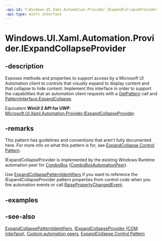 ```yaml
---
-api-id: T:Windows.UI.Xaml.Automation.Provider.IExpandCollapseProvider
-api-type: winrt interface
---
```


<!-- Interface syntax.
public interface IExpandCollapseProvider : 
-->

# Windows.UI.Xaml.Automation.Provider.IExpandCollapseProvider

## -description
Exposes methods and properties to support access by a Microsoft UI Automation client to controls that visually expand to display content and that collapse to hide content. Implement this interface in order to support the capabilities that an automation client requests with a [GetPattern](../windows.ui.xaml.automation.peers/automationpeer_getpattern_2046576749.md) call and [PatternInterface.ExpandCollapse](../windows.ui.xaml.automation.peers/patterninterface.md).

Equivalent **WinUI 2 API for UWP**: [Microsoft.UI.Xaml.Automation.Provider.IExpandCollapseProvider](/windows/winui/api/microsoft.ui.xaml.automation.provider.iexpandcollapseprovider).

## -remarks
This pattern has guidelines and conventions that aren't fully documented here. For more info on what this pattern is for, see [ExpandCollapse Control Pattern](/windows/desktop/WinAuto/uiauto-implementingexpandcollapse).

IExpandCollapseProvider is implemented by the existing Windows Runtime automation peer for [ComboBox](../windows.ui.xaml.controls/combobox.md) ([ComboBoxAutomationPeer](../windows.ui.xaml.automation.peers/comboboxautomationpeer.md)).

Use [ExpandCollapsePatternIdentifiers](../windows.ui.xaml.automation/expandcollapsepatternidentifiers.md) if you want to reference the IExpandCollapseProvider pattern properties from control code when you fire automation events or call [RaisePropertyChangedEvent](../windows.ui.xaml.automation.peers/automationpeer_raisepropertychangedevent_715050195.md).

## -examples

## -see-also
[ExpandCollapsePatternIdentifiers](../windows.ui.xaml.automation/expandcollapsepatternidentifiers.md), [IExpandCollapseProvider (COM interface)](/windows/desktop/api/uiautomationcore/nn-uiautomationcore-iexpandcollapseprovider), [Custom automation peers](/windows/uwp/accessibility/custom-automation-peers), [ExpandCollapse Control Pattern](/windows/desktop/WinAuto/uiauto-implementingexpandcollapse)
